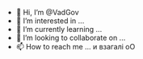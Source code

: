 - 👋 Hi, I’m @VadGov
- 👀 I’m interested in ...
- 🌱 I’m currently learning ...
- 💞️ I’m looking to collaborate on ...
- 📫 How to reach me ...
и взагалі оО
<!---
VadGov/VadGov is a ✨ special ✨ repository because its `README.md` (this file) appears on your GitHub profile.
You can click the Preview link to take a look at your changes.

